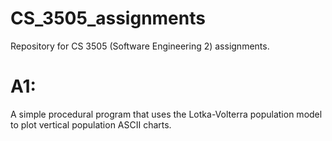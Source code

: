 # CS_3505_assignments
Repository for CS 3505 (Software Engineering 2) assignments.

# A1:
A simple procedural program that uses the Lotka-Volterra population model to plot vertical population ASCII charts. 
